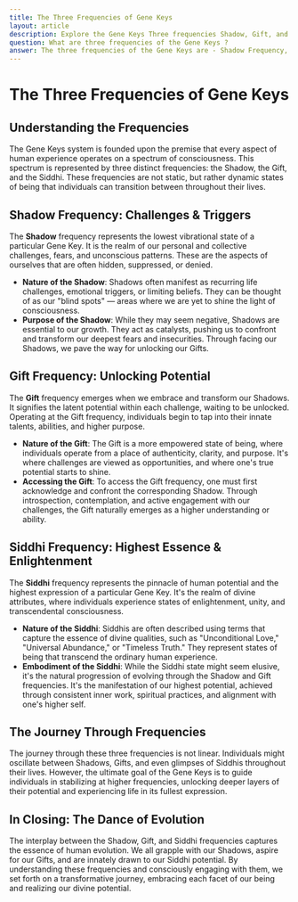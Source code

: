 ```yaml
---
title: The Three Frequencies of Gene Keys
layout: article
description: Explore the Gene Keys Three frequencies Shadow, Gift, and Siddhi. Navigate life's spectrum of consciousness and embrace your transformative journey to divine potential.
question: What are three frequencies of the Gene Keys ?
answer: The three frequencies of the Gene Keys are - Shadow Frequency, The realm of challenges, fears, and unconscious patterns. Gift Frequency,Emerges by transforming Shadows, revealing latent potentials and talents. Siddhi Frequency,Represents the pinnacle of human potential, capturing states of enlightenment and divine qualities.
---
```

# The Three Frequencies of Gene Keys

## **Understanding the Frequencies**

The Gene Keys system is founded upon the premise that every aspect of human experience operates on a spectrum of consciousness. This spectrum is represented by three distinct frequencies: the Shadow, the Gift, and the Siddhi. These frequencies are not static, but rather dynamic states of being that individuals can transition between throughout their lives.


## **Shadow Frequency: Challenges & Triggers**

The **Shadow** frequency represents the lowest vibrational state of a particular Gene Key. It is the realm of our personal and collective challenges, fears, and unconscious patterns. These are the aspects of ourselves that are often hidden, suppressed, or denied.

* **Nature of the Shadow**: Shadows often manifest as recurring life challenges, emotional triggers, or limiting beliefs. They can be thought of as our "blind spots" — areas where we are yet to shine the light of consciousness.
* **Purpose of the Shadow**: While they may seem negative, Shadows are essential to our growth. They act as catalysts, pushing us to confront and transform our deepest fears and insecurities. Through facing our Shadows, we pave the way for unlocking our Gifts.


## **Gift Frequency: Unlocking Potential**

The **Gift** frequency emerges when we embrace and transform our Shadows. It signifies the latent potential within each challenge, waiting to be unlocked. Operating at the Gift frequency, individuals begin to tap into their innate talents, abilities, and higher purpose.

* **Nature of the Gift**: The Gift is a more empowered state of being, where individuals operate from a place of authenticity, clarity, and purpose. It's where challenges are viewed as opportunities, and where one's true potential starts to shine.
* **Accessing the Gift**: To access the Gift frequency, one must first acknowledge and confront the corresponding Shadow. Through introspection, contemplation, and active engagement with our challenges, the Gift naturally emerges as a higher understanding or ability.


## **Siddhi Frequency: Highest Essence & Enlightenment**

The **Siddhi** frequency represents the pinnacle of human potential and the highest expression of a particular Gene Key. It's the realm of divine attributes, where individuals experience states of enlightenment, unity, and transcendental consciousness.

* **Nature of the Siddhi**: Siddhis are often described using terms that capture the essence of divine qualities, such as "Unconditional Love," "Universal Abundance," or "Timeless Truth." They represent states of being that transcend the ordinary human experience.
* **Embodiment of the Siddhi**: While the Siddhi state might seem elusive, it's the natural progression of evolving through the Shadow and Gift frequencies. It's the manifestation of our highest potential, achieved through consistent inner work, spiritual practices, and alignment with one's higher self.


## **The Journey Through Frequencies**

The journey through these three frequencies is not linear. Individuals might oscillate between Shadows, Gifts, and even glimpses of Siddhis throughout their lives. However, the ultimate goal of the Gene Keys is to guide individuals in stabilizing at higher frequencies, unlocking deeper layers of their potential and experiencing life in its fullest expression.


## **In Closing: The Dance of Evolution**

The interplay between the Shadow, Gift, and Siddhi frequencies captures the essence of human evolution. We all grapple with our Shadows, aspire for our Gifts, and are innately drawn to our Siddhi potential. By understanding these frequencies and consciously engaging with them, we set forth on a transformative journey, embracing each facet of our being and realizing our divine potential.
